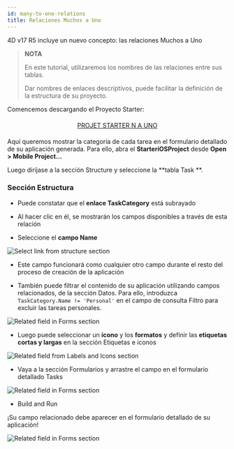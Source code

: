 ```yaml
---
id: many-to-one-relations
title: Relaciones Muchos a Uno
---
```


4D v17 R5 incluye un nuevo concepto: las relaciones Muchos a Uno

> **NOTA**
> 
> En este tutorial, utilizaremos los nombres de las relaciones entre sus tablas.
> 
> Dar nombres de enlaces descriptivos, puede facilitar la definición de la estructura de su proyecto.

Comencemos descargando el Proyecto Starter:

<div markdown="1" style="text-align: center; margin-top: 20px; margin-bottom: 20px">
<a class="button"
href="https://github.com/4d-go-mobile/tutorial-ManyToOneRelations/releases/latest/download/tutorial-ManyToOneRelations.zip">PROJET STARTER N A UNO</a>
</div>

Aquí queremos mostrar la categoría de cada tarea en el formulario detallado de su aplicación generada. Para ello, abra el **StarteriOSProject** desde **Open > Mobile Project...**

Luego diríjase a la sección Structure y seleccione la **tabla Task **.

### Sección Estructura

* Puede constatar que el **enlace TaskCategory** está subrayado

* Al hacer clic en él, se mostrarán los campos disponibles a través de esta relación

* Seleccione el **campo Name**

![Select link from structure section](assets/en/relations/select-link-from-structure.png)

* Este campo funcionará como cualquier otro campo durante el resto del proceso de creación de la aplicación

* También puede filtrar el contenido de su aplicación utilizando campos relacionados, de la sección Datos. Para ello, introduzca `TaskCategory.Name != 'Personal'` en el campo de consulta Filtro para excluir las tareas personales.

 ![Related field in Forms section](assets/en/relations/Related-field-from-Data-section.png)

* Luego puede seleccionar un **ícono** y los **formatos** y definir las **etiquetas cortas y largas** en la sección Etiquetas e iconos

![Related field from Labels and Icons section](assets/en/relations/related-field-from-labels-icons.png)

* Vaya a la sección Formularios y arrastre el campo en el formulario detallado Tasks

![Related field in Forms section](assets/en/relations/related-field-forms.png)

* Build and Run

¡Su campo relacionado debe aparecer en el formulario detallado de su aplicación!

![Related field in Forms section](assets/en/relations/final-result-n-to-one-relations.png)


